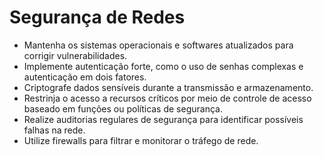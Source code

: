 # Segurança de Redes
- Mantenha os sistemas operacionais e softwares atualizados para corrigir vulnerabilidades.
- Implemente autenticação forte, como o uso de senhas complexas e autenticação em dois fatores.
- Criptografe dados sensíveis durante a transmissão e armazenamento.
- Restrinja o acesso a recursos críticos por meio de controle de acesso baseado em funções ou políticas de segurança.
- Realize auditorias regulares de segurança para identificar possíveis falhas na rede.
- Utilize firewalls para filtrar e monitorar o tráfego de rede.
